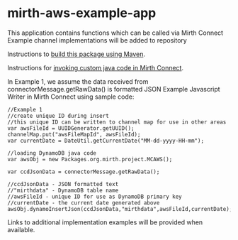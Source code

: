 # mirth-aws-example-app
This application contains functions which can be called via Mirth Connect
Example channel implementations will be added to repository

Instructions to [build this package using Maven](http://docs.aws.amazon.com/sdk-for-java/v1/developer-guide/setup-project-maven.html).

Instructions for [invoking custom java code in Mirth Connect](http://www.mirthcorp.com/community/wiki/display/mirth/How+to+create+and+invoke+custom+Java+code+in+Mirth+Connect).

In Example 1, we assume the data received from connectorMessage.getRawData() is formatted JSON
Example Javascript Writer in Mirth Connect using sample code:
```
//Example 1
//create unique ID during insert
//this unique ID can be written to channel map for use in other areas
var awsFileId = UUIDGenerator.getUUID();
channelMap.put("awsFileMapId", awsFileId);
var currentDate = DateUtil.getCurrentDate("MM-dd-yyyy-HH-mm");

//loading DynamoDB java code
var awsObj = new Packages.org.mirth.project.MCAWS();

var ccdJsonData = connectorMessage.getRawData();

//ccdJsonData - JSON formatted text
//"mirthdata" - DynamoDB table name
//awsFileId - unique ID for use as DynamoDB primary key
//currentDate - the current date generated above
awsObj.dynamoInsertJson(ccdJsonData,"mirthdata",awsFileId,currentDate);
```

Links to additional implementation examples will be provided when available.
